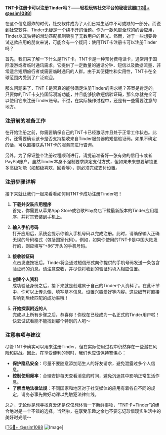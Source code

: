 **TNT卡注册卡可以注册Tinder吗？——轻松玩转社交平台的秘密武器[[TG💪+ @esim1088](https://t.me/s/esim1088)]**

在这个信息爆炸的时代，社交软件成为了人们日常生活中不可或缺的一部分。而说到社交软件，Tinder无疑是一个绕不开的话题。作为一款风靡全球的约会应用，Tinder以其独特的滑动匹配机制吸引了无数用户的目光。然而，对于一些想要尝试这款应用的朋友来说，可能会有一个疑问：使用TNT卡注册卡可以注册Tinder吗？

首先，我们来了解一下什么是TNT卡。TNT卡是一种预付费电话卡，通常用于国际漫游或者临时通讯需求。它提供了一定数量的通话分钟、短信以及数据流量，非常适合短期旅行者或需要临时通讯的人群。由于其便捷性和实用性，TNT卡在全球范围内受到了广泛欢迎。

那么问题来了，TNT卡是否真的能够满足注册Tinder的需求呢？答案是肯定的。只要你的TNT卡支持国际漫游功能，并且能够接收短信验证码，那么你就完全可以使用它来注册Tinder账号。不过，在实际操作过程中，还是有一些需要注意的地方。

### 注册前的准备工作

在开始注册之前，你需要确保自己的TNT卡已经激活并且处于正常工作状态。此外，还需要确认该卡是否支持接收来自Tinder服务器的短信验证码。如果不确定的话，可以直接联系TNT卡的服务商进行咨询。

另外，为了保证整个注册过程顺利进行，请提前准备好一张有效的信用卡或者PayPal账户。虽然Tinder本身不强制要求绑定支付方式，但如果未来想要解锁更多高级功能（如超级喜欢、回看等），则必须完成支付设置。

### 注册步骤详解

接下来就让我们一起来看看如何用TNT卡成功注册Tinder吧！

1. **下载并安装应用程序**  
   首先，你需要从苹果App Store或谷歌Play商店下载最新版本的Tinder应用程序，并将其安装到手机上。

2. **输入手机号码**  
   打开应用后，系统会提示你输入手机号码以完成注册。此时，请确保输入正确无误的号码格式（包括国家代码）。例如，如果你使用的TNT卡是中国大陆发行的，则应填写“+86”开头的手机号码。

3. **接收验证码**  
   点击发送按钮后，Tinder将会通过短信形式向你提供的手机号码发送一条包含验证码的消息。请注意查收，并尽快将收到的验证码填入相应位置。

4. **创建个人资料**  
   成功验证身份之后，接下来就是创建属于自己的Tinder个人资料了。在此环节中，你可以上传头像、填写基本信息、设置兴趣爱好等内容。这些细节将直接影响到后续匹配的成功率哦！

5. **开始探索附近的人**  
   完成以上所有步骤之后，恭喜你！你现在已经成为一名正式的Tinder用户啦！快去试试看能不能找到那个特别的人吧～

### 注意事项与建议

尽管TNT卡确实可以用来注册Tinder，但在实际使用过程中仍然存在一些潜在风险和挑战。因此，在享受便利的同时，我们也应该保持警惕心：

- **保护隐私安全**：尽量不要随意添加陌生人的好友请求，避免泄露过多个人信息。
- **控制使用频率**：合理安排每天查看消息的时间，避免沉迷其中影响正常生活作息。
- **了解当地法律法规**：不同国家和地区对于社交媒体的应用有着各自不同的规定，请务必事先做好功课以免触犯法律红线。

总之，无论你是想寻找真爱还是仅仅想体验一下新鲜事物，“TNT卡+Tinder”的组合绝对是一个不错的选择。当然啦，在享受乐趣之余也不要忘记珍惜现实生活中的美好时光哦～

[[TG💪+ @esim1088](https://t.me/s/esim1088) ![Image](https://i.postimg.cc/4NQfJmqS/Snipaste-2025-05-13-00-14-12.png)]